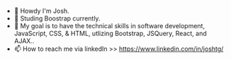 - 👋 Howdy I'm Josh.
- 👀 Studing Boostrap currently.
- 🌱 My goal is to have the technical skills in software development, JavaScript, CSS, & HTML, utlizing Bootstrap, JSQuery, React, and AJAX..
- 📫 How to reach me via linkedIn >> https://www.linkedin.com/in/joshtg/

<!---
joshtgross/joshtgross is a ✨ special ✨ repository because its `README.md` (this file) appears on your GitHub profile.
You can click the Preview link to take a look at your changes.
--->
